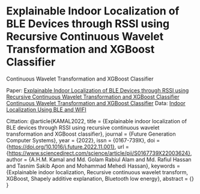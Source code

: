 # Explainable Indoor Localization of BLE Devices through RSSI using Recursive Continuous Wavelet Transformation and XGBoost Classifier
Continuous Wavelet Transformation and XGBoost Classifier

Paper: [Explainable Indoor Localization of BLE Devices through RSSI using Recursive Continuous Wavelet Transformation and XGBoost Classifier
Continuous Wavelet Transformation and XGBoost Classifier](https://doi.org/10.1016/j.future.2022.11.001)
Data: [Indoor Localization Using BLE and WIFI](https://www.kaggle.com/datasets/sakibapon/bledataset)

Cittation:
@article{KAMAL2022,
title = {Explainable indoor localization of BLE devices through RSSI using recursive continuous wavelet transformation and XGBoost classifier},
journal = {Future Generation Computer Systems},
year = {2022},
issn = {0167-739X},
doi = {https://doi.org/10.1016/j.future.2022.11.001},
url = {https://www.sciencedirect.com/science/article/pii/S0167739X22003624},
author = {A.H.M. Kamal and Md. Golam Rabiul Alam and Md. Rafiul Hassan and Tasnim Sakib Apon and Mohammad Mehedi Hassan},
keywords = {Explainable indoor localization, Recursive continuous wavelet transform, XGBoost, Shapely additive explanation, Bluetooth low energy},
abstract = {}
}
